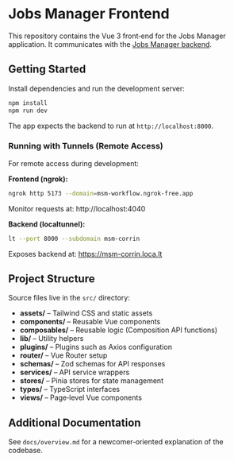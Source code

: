 # Jobs Manager Frontend

This repository contains the Vue 3 front‑end for the Jobs Manager application.
It communicates with the [Jobs Manager backend](https://github.com/corrin/jobs_manager).

## Getting Started

Install dependencies and run the development server:

```bash
npm install
npm run dev
```

The app expects the backend to run at `http://localhost:8000`.

### Running with Tunnels (Remote Access)

For remote access during development:

**Frontend (ngrok):**

```bash
ngrok http 5173 --domain=msm-workflow.ngrok-free.app
```

Monitor requests at: http://localhost:4040

**Backend (localtunnel):**

```bash
lt --port 8000 --subdomain msm-corrin
```

Exposes backend at: https://msm-corrin.loca.lt

## Project Structure

Source files live in the `src/` directory:

- **assets/** – Tailwind CSS and static assets
- **components/** – Reusable Vue components
- **composables/** – Reusable logic (Composition API functions)
- **lib/** – Utility helpers
- **plugins/** – Plugins such as Axios configuration
- **router/** – Vue Router setup
- **schemas/** – Zod schemas for API responses
- **services/** – API service wrappers
- **stores/** – Pinia stores for state management
- **types/** – TypeScript interfaces
- **views/** – Page‑level Vue components

## Additional Documentation

See `docs/overview.md` for a newcomer‑oriented explanation of the codebase.
